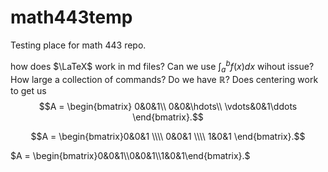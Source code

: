 # math443temp
Testing place for math 443 repo.

how does $\LaTeX$ work in md files?  Can we use $\int_a^bf(x)dx$ wihout issue?  How large a collection of commands?  Do we have $\mathbb{R}$? Does centering work to get us 
$$A = 
\begin{bmatrix}
0&0&1\\
0&0&\hdots\\
\vdots&0&1\ddots
\end{bmatrix}.$$

$$A = \begin{bmatrix}0&0&1 \\\\ 0&0&1 \\\\ 1&0&1 \end{bmatrix}.$$

$A = \begin{bmatrix}0&0&1\\0&0&1\\1&0&1\end{bmatrix}.$

